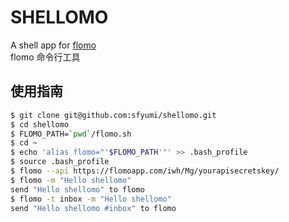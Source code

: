 # SHELLOMO

A shell app for [flomo](https://flomoapp.com/register2/?Mzk4Nw)  
flomo 命令行工具

## 使用指南

```sh
$ git clone git@github.com:sfyumi/shellomo.git
$ cd shellomo
$ FLOMO_PATH=`pwd`/flomo.sh
$ cd ~
$ echo 'alias flomo="'$FLOMO_PATH'"' >> .bash_profile
$ source .bash_profile
$ flomo --api https://flomoapp.com/iwh/Mg/yourapisecretskey/
$ flomo -m "Hello shellomo"
send "Hello shellomo" to flomo
$ flomo -t inbox -m "Hello shellomo"
send "Hello shellomo #inbox" to flomo
```
